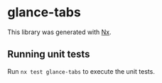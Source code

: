 # glance-tabs

This library was generated with [Nx](https://nx.dev).

## Running unit tests

Run `nx test glance-tabs` to execute the unit tests.
